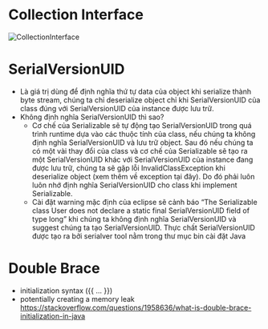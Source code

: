 # Collection Interface 
![CollectionInterface](https://tungexplorer.s3.ap-southeast-1.amazonaws.com/java/CollectionInterface.PNG)
# SerialVersionUID 
- Là giá trị dùng để định nghĩa thứ tự data của object khi serialize thành byte stream, chúng ta chỉ deserialize object chỉ khi SerialVersionUID của class đúng với SerialVersionUID của instance được lưu trữ.
- Không định nghĩa SerialVersionUID thì sao?
    - Cơ chế của Serializable sẽ tự động tạo SerialVersionUID trong quá trình runtime dựa vào các thuộc tính của class, nếu chúng ta không định nghĩa SerialVersionUID và lưu trữ object. Sau đó nếu chúng ta có một vài thay đổi của class và cơ chế của Serializable sẽ tạo ra một SerialVersionUID khác với SerialVersionUID  của instance đang được lưu trữ, chúng ta sẽ gặp lỗi InvalidClassException khi deserialize object (xem thêm về exception tại đây). Do đó phải luôn luôn nhớ định nghĩa SerialVersionUID cho class khi implement Serializable.
    - Cài đặt warning mặc định của eclipse sẽ cảnh báo “The Serializable class User does not declare a static final SerialVersionUID field of type long” khi chúng ta không định nghĩa SerialVersionUID và suggest chúng ta tạo SerialVersionUID. Thực chất SerialVersionUID được tạo ra bởi serialver tool nằm trong thư mục bin cài đặt Java
# Double Brace
- initialization syntax ({{ ... }}) 
- potentially creating a memory leak    
https://stackoverflow.com/questions/1958636/what-is-double-brace-initialization-in-java
